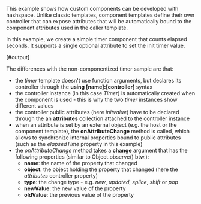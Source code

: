 
This example shows how custom components can be developed with hashspace. Unlike classic templates, component templates define their own controller that can expose attributes that will be automatically bound to the component attributes used in the caller template. 

In this example, we create a simple timer component that counts elapsed seconds. It supports a single optional attribute to set the init timer value.

[#output]

The differences with the non-componentized timer sample are that:

- the *timer* template doesn't use function arguments, but declares its controller through the **using [name]:[controller]** syntax
- the controller instance (in this case *Timer*) is automatically created when the component is used - this is why the two *timer* instances show different values
- the controller public attributes (here *initvalue*) have to be declared through the an **attributes** collection attached to the controller instance
- when an attribute is set by an external object (e.g. the host or the component template), the **onAttributeChange** method is called, which allows to synchronize internal properties bound to public attributes (such as the *elapsedTime* property in this example)
- the *onAttributeChange* method takes a **change** argument that has the following properties (similar to Object.observe() btw.):
  - **name**: the name of the property that changed
  - **object**: the object holding the property that changed (here the *attributes* controller property)
  - **type**: the change type - e.g. *new*, *updated*, *splice*, *shift* or *pop*
  - **newValue**: the new value of the property
  - **oldValue**: the previous value of the property
